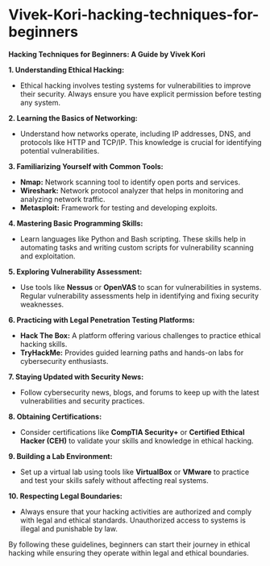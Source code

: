 # Vivek-Kori-hacking-techniques-for-beginners
**Hacking Techniques for Beginners: A Guide by Vivek Kori**

**1. Understanding Ethical Hacking:**
   - Ethical hacking involves testing systems for vulnerabilities to improve their security. Always ensure you have explicit permission before testing any system.

**2. Learning the Basics of Networking:**
   - Understand how networks operate, including IP addresses, DNS, and protocols like HTTP and TCP/IP. This knowledge is crucial for identifying potential vulnerabilities.

**3. Familiarizing Yourself with Common Tools:**
   - **Nmap:** Network scanning tool to identify open ports and services.
   - **Wireshark:** Network protocol analyzer that helps in monitoring and analyzing network traffic.
   - **Metasploit:** Framework for testing and developing exploits.

**4. Mastering Basic Programming Skills:**
   - Learn languages like Python and Bash scripting. These skills help in automating tasks and writing custom scripts for vulnerability scanning and exploitation.

**5. Exploring Vulnerability Assessment:**
   - Use tools like **Nessus** or **OpenVAS** to scan for vulnerabilities in systems. Regular vulnerability assessments help in identifying and fixing security weaknesses.

**6. Practicing with Legal Penetration Testing Platforms:**
   - **Hack The Box:** A platform offering various challenges to practice ethical hacking skills.
   - **TryHackMe:** Provides guided learning paths and hands-on labs for cybersecurity enthusiasts.

**7. Staying Updated with Security News:**
   - Follow cybersecurity news, blogs, and forums to keep up with the latest vulnerabilities and security practices.

**8. Obtaining Certifications:**
   - Consider certifications like **CompTIA Security+** or **Certified Ethical Hacker (CEH)** to validate your skills and knowledge in ethical hacking.

**9. Building a Lab Environment:**
   - Set up a virtual lab using tools like **VirtualBox** or **VMware** to practice and test your skills safely without affecting real systems.

**10. Respecting Legal Boundaries:**
   - Always ensure that your hacking activities are authorized and comply with legal and ethical standards. Unauthorized access to systems is illegal and punishable by law.

By following these guidelines, beginners can start their journey in ethical hacking while ensuring they operate within legal and ethical boundaries.
